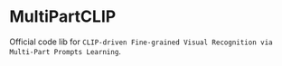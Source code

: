 # MultiPartCLIP
Official code lib for `CLIP-driven Fine-grained Visual Recognition via Multi-Part Prompts Learning`.
